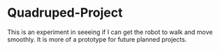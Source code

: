 # Quadruped-Project

This is an experiment in seeeing if I can get the robot to walk and move smoothly. It is more of a prototype for future planned projects.
